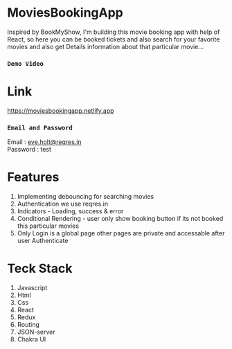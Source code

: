 # MoviesBookingApp
Inspired by BookMyShow, I'm building this movie booking app with help of React, so here you can be booked tickets and also search for your favorite movies and also get Details information about that particular movie...

### `Demo Video`

# Link 
https://moviesbookingapp.netlify.app

### `Email and Password`
Email : eve.holt@reqres.in </br>
Password  : test

# Features
<ol>
<li>Implementing debouncing for searching movies</li>
<li>Authentication we use reqres.in</li>
<li>Indicators - Loading, success & error</li>
<li>Conditional Rendering - user only show booking button if its not booked this particular movies </li>
<li>Only Login is a global page other pages are private and accessable after user Authenticate</li>
</ol>

# Teck Stack
<ol>
  <li>Javascript</li>
   <li>Html</li>
   <li>Css</li>
   <li>React</li>
   <li>Redux</li>
   <li>Routing</li>
   <li>JSON-server</li>
   <li>Chakra UI</li>
  </ol>
  
